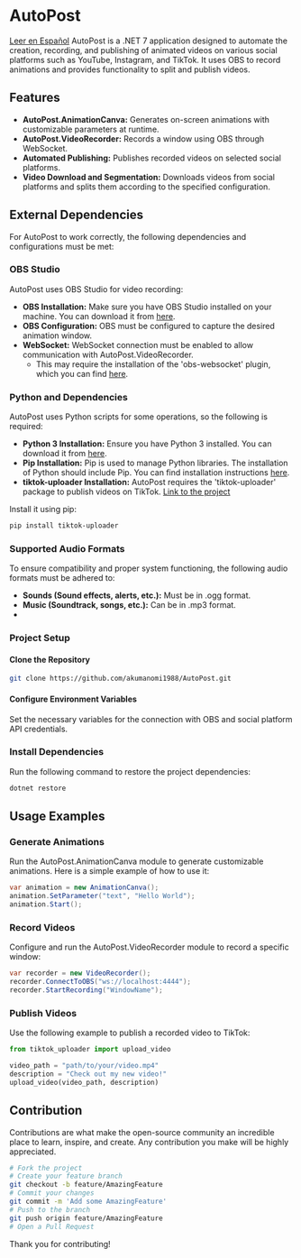 # AutoPost
[Leer en Español](README.es.md)
AutoPost is a .NET 7 application designed to automate the creation, recording, and publishing of animated videos on various social platforms such as YouTube, Instagram, and TikTok. It uses OBS to record animations and provides functionality to split and publish videos.

## Features

- **AutoPost.AnimationCanva:** Generates on-screen animations with customizable parameters at runtime.
- **AutoPost.VideoRecorder:** Records a window using OBS through WebSocket.
- **Automated Publishing:** Publishes recorded videos on selected social platforms.
- **Video Download and Segmentation:** Downloads videos from social platforms and splits them according to the specified configuration.

## External Dependencies

For AutoPost to work correctly, the following dependencies and configurations must be met:

### OBS Studio

AutoPost uses OBS Studio for video recording:

- **OBS Installation:** Make sure you have OBS Studio installed on your machine. You can download it from [here](https://obsproject.com/).
- **OBS Configuration:** OBS must be configured to capture the desired animation window.
- **WebSocket:** WebSocket connection must be enabled to allow communication with AutoPost.VideoRecorder.
  - This may require the installation of the 'obs-websocket' plugin, which you can find [here](https://obsproject.com/forum/resources/obs-websocket-remote-control-obs-studio-from-websockets.466/).

### Python and Dependencies

AutoPost uses Python scripts for some operations, so the following is required:

- **Python 3 Installation:** Ensure you have Python 3 installed. You can download it from [here](https://www.python.org/downloads/).
- **Pip Installation:** Pip is used to manage Python libraries. The installation of Python should include Pip. You can find installation instructions [here](https://pip.pypa.io/en/stable/installation/).
- **tiktok-uploader Installation:** AutoPost requires the 'tiktok-uploader' package to publish videos on TikTok. [Link to the project](https://pypi.org/project/tiktok-uploader/)

Install it using pip:

```bash
pip install tiktok-uploader
```
### Supported Audio Formats
To ensure compatibility and proper system functioning, the following audio formats must be adhered to:
- **Sounds (Sound effects, alerts, etc.):** Must be in .ogg format.
- **Music (Soundtrack, songs, etc.):** Can be in .mp3 format.
- 

### Project Setup
#### Clone the Repository
```bash
git clone https://github.com/akumanomi1988/AutoPost.git
```
#### Configure Environment Variables
Set the necessary variables for the connection with OBS and social platform API credentials.

### Install Dependencies
Run the following command to restore the project dependencies:

``` bash
dotnet restore
```
## Usage Examples
### Generate Animations
Run the AutoPost.AnimationCanva module to generate customizable animations. Here is a simple example of how to use it:

``` csharp
var animation = new AnimationCanva();
animation.SetParameter("text", "Hello World");
animation.Start();
```
### Record Videos
Configure and run the AutoPost.VideoRecorder module to record a specific window:

```csharp
var recorder = new VideoRecorder();
recorder.ConnectToOBS("ws://localhost:4444");
recorder.StartRecording("WindowName");
```

### Publish Videos
Use the following example to publish a recorded video to TikTok:

``` python
from tiktok_uploader import upload_video

video_path = "path/to/your/video.mp4"
description = "Check out my new video!"
upload_video(video_path, description)
```
## Contribution
Contributions are what make the open-source community an incredible place to learn, inspire, and create. Any contribution you make will be highly appreciated.

```bash
# Fork the project
# Create your feature branch
git checkout -b feature/AmazingFeature
# Commit your changes
git commit -m 'Add some AmazingFeature'
# Push to the branch
git push origin feature/AmazingFeature
# Open a Pull Request
```
Thank you for contributing!
